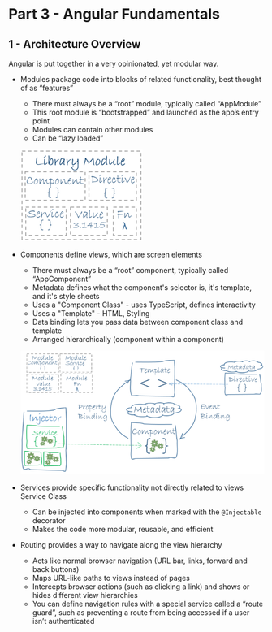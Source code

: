 # Part 3 - Angular Fundamentals
## 1 - Architecture Overview

Angular is put together in a very opinionated, yet modular way.

* Modules package code into blocks of related functionality, best thought of as “features”
    * There must always be a “root” module, typically called “AppModule”
    * This root module is “bootstrapped” and launched as the app’s entry point
    * Modules can contain other modules
    * Can be “lazy loaded”

    ![](library-module.png)


* Components define views, which are screen elements
    * There must always be a “root” component, typically called “AppComponent”
    * Metadata defines what the component's selector is, it's template, and it's style sheets
    * Uses a "Component Class" - uses TypeScript, defines interactivity
    * Uses a "Template" - HTML, Styling
    * Data binding lets you pass data between component class and template
    * Arranged hierarchically (component within a component)

    ![](overview2.png)


* Services provide specific functionality not directly related to views Service Class
    * Can be injected into components when marked with the `@Injectable` decorator
    * Makes the code more modular, reusable, and efficient
* Routing provides a way to navigate along the view hierarchy
    * Acts like normal browser navigation (URL bar, links, forward and back buttons)
    * Maps URL-like paths to views instead of pages
    * Intercepts browser actions (such as clicking a link) and shows or hides different view hierarchies
    * You can define navigation rules with a special service called a “route guard”, such as preventing a route from being accessed if a user isn’t authenticated
